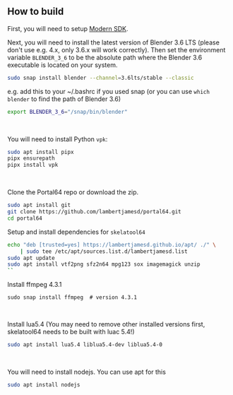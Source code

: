 ## How to build

First, you will need to setup [Modern SDK](https://crashoveride95.github.io/n64hbrew/modernsdk/startoff.html).

Next, you will need to install the latest version of Blender 3.6 LTS (please don't use e.g. 4.x, only 3.6.x will work correctly). Then set the environment variable `BLENDER_3_6` to be the absolute path where the Blender 3.6 executable is located on your system.

```sh
sudo snap install blender --channel=3.6lts/stable --classic
```

e.g. add this to your ~/.bashrc if you used snap (or you can use `which blender` to find the path of Blender 3.6)

```bash
export BLENDER_3_6="/snap/bin/blender"
```

<br />

You will need to install Python `vpk`:

```sh
sudo apt install pipx
pipx ensurepath
pipx install vpk
```

<br />

Clone the Portal64 repo or download the zip.

```sh
sudo apt install git
git clone https://github.com/lambertjamesd/portal64.git
cd portal64
```
Setup and install dependencies for `skelatool64`

```sh
echo "deb [trusted=yes] https://lambertjamesd.github.io/apt/ ./" \
    | sudo tee /etc/apt/sources.list.d/lambertjamesd.list
sudo apt update
sudo apt install vtf2png sfz2n64 mpg123 sox imagemagick unzip
``
```
Install ffmpeg 4.3.1
```
sudo snap install ffmpeg  # version 4.3.1

```

<br />

Install lua5.4 (You may need to remove other installed versions first, skelatool64 needs to be built with luac 5.4!)

```sh
sudo apt install lua5.4 liblua5.4-dev liblua5.4-0
```
<br />

You will need to install nodejs. You can use apt for this

```sh
sudo apt install nodejs
```
